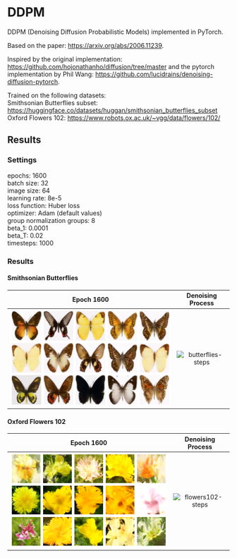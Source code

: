 # DDPM
DDPM (Denoising Diffusion Probabilistic Models) implemented in PyTorch.

Based on the paper: https://arxiv.org/abs/2006.11239.

Inspired by the original implementation: https://github.com/hojonathanho/diffusion/tree/master and the pytorch implementation by Phil Wang: https://github.com/lucidrains/denoising-diffusion-pytorch.

Trained on the following datasets:  
Smithsonian Butterflies subset: https://huggingface.co/datasets/huggan/smithsonian_butterflies_subset  
Oxford Flowers 102: https://www.robots.ox.ac.uk/~vgg/data/flowers/102/

## Results
### Settings
epochs: 1600  
batch size: 32  
image size: 64  
learning rate: 8e-5  
loss function: Huber loss  
optimizer: Adam (default values)  
group normalization groups: 8  
beta_1: 0.0001  
beta_T: 0.02  
timesteps: 1000  

### Results
#### Smithsonian Butterflies  
Epoch 1600             |  Denoising Process
:-------------------------:|:-------------------------:
![butterflies](./butterflies.png)  |  ![butterflies-steps](butterflies.gif)

#### Oxford Flowers 102  
Epoch 1600             |  Denoising Process
:-------------------------:|:-------------------------:
![flowers102](./flowers102.png)  |  ![flowers102-steps](flowers102.gif)

<br />
<br />
<br />
<br />
